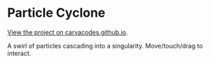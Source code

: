 # Particle Cyclone

[View the project on carvacodes.github.io](https://carvacodes.github.io/?project=particle-cyclone).

A swirl of particles cascading into a singularity. Move/touch/drag to interact.
